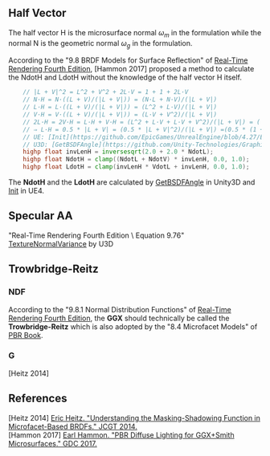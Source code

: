 ## Half Vector

The half vector H is the microsurface normal $\displaystyle \omega_m$ in the formulation while the normal N is the geometric normal $\displaystyle \omega_g$ in the formulation.  

According to the "9.8 BRDF Models for Surface Reflection" of [Real-Time Rendering Fourth Edition](https://www.realtimerendering.com/), \[Hammon 2017\] proposed a method to calculate the NdotH and LdotH without the knowledge of the half vector H itself.

```GLSL
    // |L + V|^2 = L^2 + V^2 + 2L·V = 1 + 1 + 2L·V
    // N·H = N·((L + V)/(|L + V|)) = (N·L + N·V)/(|L + V|)
    // L·H = L·((L + V)/(|L + V|)) = (L^2 + L·V)/(|L + V|)
    // V·H = V·((L + V)/(|L + V|)) = (L·V + V^2)/(|L + V|)
    // 2L·H = 2V·H = L·H + V·H = (L^2 + L·V + L·V + V^2)/(|L + V|) = (|L + V|^2)/(|L + V|) = |L + V| = 1 + 1 + 2L·V
    // ⇒ L·H = 0.5 * |L + V| = (0.5 * |L + V|^2)/(|L + V|) =(0.5 * (1 + 1 + 2L·V))/(|L + V|) = 1/(|L + V|) + (L·V)/(|L + V|)
    // UE: [Init](https://github.com/EpicGames/UnrealEngine/blob/4.27/Engine/Shaders/Private/BRDF.ush#L31)
    // U3D: [GetBSDFAngle](https://github.com/Unity-Technologies/Graphics/blob/v10.8.0/com.unity.render-pipelines.core/ShaderLibrary/CommonLighting.hlsl#L361)
    highp float invLenH = inversesqrt(2.0 + 2.0 * NdotL);
    highp float NdotH = clamp((NdotL + NdotV) * invLenH, 0.0, 1.0);
    highp float LdotH = clamp(invLenH * VdotL + invLenH, 0.0, 1.0);
```

The **NdotH** and the **LdotH** are calculated by [GetBSDFAngle](https://github.com/Unity-Technologies/Graphics/blob/v10.8.0/com.unity.render-pipelines.core/ShaderLibrary/CommonLighting.hlsl#L361) in Unity3D and [Init](https://github.com/EpicGames/UnrealEngine/blob/4.27/Engine/Shaders/Private/BRDF.ush#L31) in UE4.  


## Specular AA

"Real-Time Rendering Fourth Edition \ Equation 9.76"  
[TextureNormalVariance](https://github.com/Unity-Technologies/Graphics/blob/v10.8.0/com.unity.render-pipelines.core/ShaderLibrary/CommonMaterial.hlsl#L214) by U3D  

## Trowbridge-Reitz  

### NDF  

According to the "9.8.1 Normal Distribution Functions" of [Real-Time Rendering Fourth Edition](https://www.realtimerendering.com/), the **GGX** should technically be called the **Trowbridge-Reitz** which is also adopted by the "8.4 Microfacet Models" of [PBR Book](https://pbr-book.org/).  

### G  

\[Heitz 2014\] 

## References  

\[Heitz 2014\] [Eric Heitz. "Understanding the Masking-Shadowing Function in Microfacet-Based BRDFs." JCGT 2014.](https://jcgt.org/published/0003/02/03/)  
\[Hammon 2017\] [Earl Hammon. "PBR Diffuse Lighting for GGX+Smith Microsurfaces." GDC 2017.](https://www.gdcvault.com/play/1024478/PBR-Diffuse-Lighting-for-GGX)  

